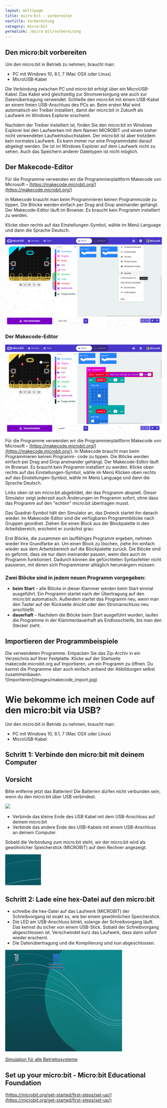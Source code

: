 ```yaml
---
layout: multipage
title: micro:bit - vorbereiten
navtitle: Vorbereitung
category: micro:bit
permalink: /micro-bit/vorbereitung
---
```

## Den micro:bit vorbereiten

Um den micro:bit in Betrieb zu nehmen, braucht man:
+ PC mit Windows 10, 8.1, 7 (Mac OSX oder Linux)
+ MicroUSB-Kabel

Die Verbindung zwischen PC und micro:bit erfolgt über ein MicroUSB-Kabel. Das Kabel wird gleichzeitig zur Stromversorgung wie auch zur Datenübertragung verwendet. Schließe den micro:bit mit einem USB-Kabel an einem freien USB-Anschluss des PCs an. Beim ersten Mal wird automatisch ein Treiber installiert, damit der micro:bit in Zukunft als Laufwerk im Windows Explorer erscheint.

Nachdem der Treiber installiert ist, finden Sie den micro:bit im Windows Explorer bei den Laufwerken mit dem Namen MICROBIT und einem bisher nicht verwendeten Laufwerksbuchstaben. Der micro:bit ist aber trotzdem kein normales Laufwerk. Es kann immer nur eine Programmdatei darauf abgelegt werden. Sie ist im Windows Explorer auf dem Laufwerk nicht zu sehen. Auch das Speichern anderer Dateitypen ist nicht möglich.

## Der Makecode-Editor
Für die Programme verwenden wir die Programmierplattform Makecode von Microsoft – [https://makecode.microbit.org/](https://makecode.microbit.org/)

In Makecode braucht man beim Programmieren keinen Programmcode zu tippen. Die Blöcke werden einfach per Drag and Drop aneinander gehängt. Der Makecode-Editor läuft im Browser. Es braucht kein Programm installiert zu werden.

Klicke oben rechts auf das Einstellungen-Symbol, wähle im Menü Language und dann die Sprache Deutsch.

![](images/makecode_language.png)

### Der Makecode-Editor

![](images/makecode.jpg)

Für die Programme verwenden wir die Programmierplattform Makecode von Microsoft – [https://makecode.microbit.org/](https://makecode.microbit.org/). In Makecode braucht man beim Programmieren keinen Programm- code zu tippen. Die Blöcke werden einfach per Drag and Drop aneinander gehängt. Der Makecode-Editor läuft im Browser. Es braucht kein Programm installiert zu werden. Klicke oben rechts auf das Einstellungen-Symbol, wähle im Menü Klicken oben rechts auf das Einstellungen-Symbol, wähle im Menü Language und dann die Sprache Deutsch.

Links oben ist ein micro:bit abgebildet, der das Programm abspielt. Dieser Simulator zeigt jederzeit auch Änderungen im Programm sofort, ohne dass das Programm auf den "echten" micro:bit übertragen musst.

Das Quadrat-Symbol hält den Simulator an, das Dreieck startet ihn danach wieder. Im Makecode-Editor sind die verfügbaren Programmblöcke nach Gruppen geordnet. Ziehen Sie einen Block aus der Blockpalette in den Arbeitsbereich, erscheint er zunächst grau.

Erst Blöcke, die zusammen ein lauffähiges Programm ergeben, nehmen wieder ihre Grundfarbe an. Um einen Block zu löschen, ziehe ihn einfach wieder aus dem Arbeitsbereich auf die Blockpalette zurück. Die Blöcke sind so geformt, dass sie nur dann ineinander passen, wenn dies auch im Programm funktioniert. Dadurch können die gefürchteten Syntaxfehler nicht passieren, mit denen sich Programmierer alltäglich herumärgern müssen.

### Zwei Blöcke sind in jedem neuen Programm vorgegeben:

+ **beim Start** – alle Blöcke in dieser Klammer werden beim Start einmal ausgeführt. Ein Programm startet nach der Übertragung auf den micro:bit automatisch. Außerdem startet das Programm neu, wenn man den Taster auf der Rückseite drückt oder den Stromanschluss neu anschließt.
+ **dauerhaft** – Nachdem die Blöcke beim Start ausgeführt wurden, laufen die Programme in der Klammerdauerhaft als Endlosschleife, bis man den Stecker zieht.

<div class="alert alert-warning" role="alert">
<h2>Importieren der Programmbeispiele</h2>
Die verwendeten Programme. Entpacken Sie das Zip-Archiv in ein Verzeichnis auf Ihrer Festplatte.  Klicke auf der Startseite makecode.microbit.org auf Importieren, um ein Programm zu öffnen.
Du kannst die Programme aber auch einfach anhand der Abbildungen selbst zusammenbauen.
</div>
![Importieren](images/makecode_import.jpg)

# Wie bekomme ich meinen Code auf den micro:bit via USB?

Um den micro:bit in Betrieb zu nehmen, braucht man:
+ PC mit Windows 10, 8.1, 7 (Mac OSX oder Linux)
+ MicroUSB-Kabel

## Schritt 1: Verbinde den micro:bit mit deinem Computer

<div class="alert alert-warning" role="alert">
<h2>Vorsicht</h2>
Bitte entferne jetzt das Batterien! Die Batterien dürfen nicht verbunden sein, wenn du den micro:bit über USB verbindest.
</div>

![](https://s3.amazonaws.com/cdn.freshdesk.com/data/helpdesk/attachments/production/19022191134/original/78CKWQghpVcUan_OolK6-dM5hfe-MHCucg.gif?1519817674)

+ Verbinde das kleine Ende des USB Kabel mit dem USB-Anschluss auf deinem micro:bit
+ Verbinde das andere Ende des USB-Kabels mit einem USB-Anschluss an deinem Computer.

Sobald die Verbindung zum micro:bit steht, wir der micro:bit wird als gewöhnlicher Speicherstick (MICROBIT) auf dem Rechner angezeigt.

![](images/microbit-laufwerk.gif)

## Schritt 2: Lade eine hex-Datei auf den micro:bit

+ schreibe die hex-Datei auf das Laufwerk (MICROBIT) der Schreibvorgang ist exakt so, wie bei einem gewöhnlichen Speicherstick.
+ Die LED am USB-Anschluss blinkt, solange der Schreibvorgang läuft. Das kennst du sicher von einem USB-Stick. Sobald der Schreibvorgang abgeschlossen ist. Verschwindet kurz das Laufwerk, dass dann sofort wieder erscheint.
+ Die Datenübertragung und die Kompilierung sind nun abgeschlossen.

![](images/microbit-laufwerk-hex.gif)

[Simulation für alle Betriebssysteme](https://microbit.org/get-started/first-steps/set-up/#connect-your-micro:bit)

## Set up your micro:bit -  Micro:bit Educational Foundation

[https://microbit.org/get-started/first-steps/set-up/](https://microbit.org/get-started/first-steps/set-up/)
